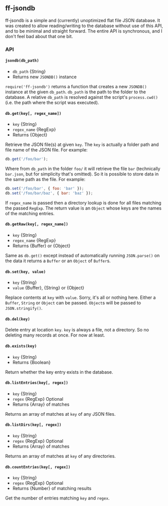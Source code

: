 ## ff-jsondb

ff-jsondb is a simple and (currently) unoptimized flat file JSON database. It
was created to allow reading/writing to the database without use of this API,
and to be minimal and straight forward. The entire API is synchronous, and I
don't feel bad about that one bit.


### API

#### `jsondb(db_path)`

* `db_path` {String}
* Returns new `JSONDB()` instance

`require('ff-jsondb')` returns a function that creates a new `JSONDB()`
instance at the given `db_path`. `db_path` is the path to the folder to the
database. A relative `db_path` is resolved against the script's `process.cwd()`
(i.e. the path where the script was executed).


#### `db.get(key[, regex_name])`

* `key` {String}
* `regex_name` {RegExp}
* Returns {Object}

Retrieve the JSON file(s) at given `key`. The `key` is actually a folder path
and file name of the JSON file. For example:

```js
db.get('/foo/bar');
```

Where from `db_path` in the folder `foo/` it will retrieve the file `bar`
(technically `bar.json`, but for simplicity that's omitted). So it is possible
to store data in the same path as the file. For example:

```js
db.set('/foo/bar', { foo: 'bar' });
db.set('/foo/bar/baz', { bar: 'baz' });
```

If `regex_name` is passed then a directory lookup is done for all files
matching the passed `RegExp`. The return value is an `Object` whose keys are
the names of the matching entries.


#### `db.getRaw(key[, regex_name])`

* `key` {String}
* `regex_name` {RegExp}
* Returns {Buffer} or {Object}

Same as `db.get()` except instead of automatically running `JSON.parse()` on
the data it returns a `Buffer` or an `Object` of `Buffer`s.


#### `db.set(key, value)`

* `key` {String}
* `value` {Buffer}, {String} or {Object}

Replace contents at `key` with `value`. Sorry, it's all or nothing here. Either
a `Buffer`, `String` or `Object` can be passed. `Object`s will be passed to
`JSON.stringify()`.


#### `db.del(key)`

Delete entry at location `key`. `key` is always a file, not a directory. So no
deleting many records at once. For now at least.


#### `db.exists(key)`

* `key` {String}
* Returns {Boolean}

Return whether the key entry exists in the database.


#### `db.listEntries(key[, regex])`

* `key` {String}
* `regex` {RegExp} Optional
* Returns {Array} of matches

Returns an array of matches at `key` of any JSON files.


#### `db.listDirs(key[, regex])`

* `key` {String}
* `regex` {RegExp} Optional
* Returns {Array} of matches

Returns an array of matches at `key` of any directories.


#### `db.countEntries(key[, regex])`

* `key` {String}
* `regex` {RegExp} Optional
* Returns {Number} of matching results

Get the number of entries matching `key` and `regex`.
